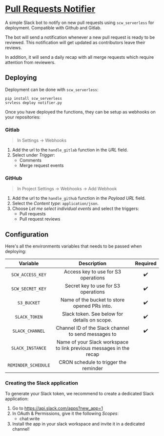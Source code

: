 # [Pull Requests Notifier](https://github.com/scaleway/serverless-api-project/tree/main/examples/pr_notifier)

A simple Slack bot to notify on new pull requests using `scw_serverless` for deployment. Compatible with Github and Gitlab.

The bot will send a notification whenever a new pull request is ready to be reviewed. This notification will get updated as contributors leave their reviews.

In addition, it will send a daily recap with all merge requests which require attention from reviewers.

## Deploying

Deployment can be done with `scw_serverless`:

```console
pip install scw_serverless
srvless deploy notifier.py
```

Once you have deployed the functions, they can be setup as webhooks on your repositories:

### Gitlab

> In Settings -> Webhooks

1. Add the url to the `handle_gitlab` function in the *URL* field.
2. Select under *Trigger*:
   * Comments
   * Merge request events

### GitHub

> In Project Settings -> Webhooks -> Add Webhook

1. Add the url to the `handle_github` function in the *Payload URL* field.
2. Select the *Content type*: `application/json`.
3. Choose *Let me select individual events* and select the triggers:
   * Pull requests
   * Pull request reviews

## Configuration

Here's all the environments variables that needs to be passed when deploying:

| Variable | Description  | Required |
| :---:   | :---: | :---: |
| `SCW_ACCESS_KEY` | Access key to use for S3 operations |  :heavy_check_mark: |
| `SCW_SECRET_KEY` | Secret key to use for S3 operations |  :heavy_check_mark: |
| `S3_BUCKET` | Name of the bucket to store opened PRs into. |  :heavy_check_mark: |
| `SLACK_TOKEN` | Slack token. See below for details on scope. |  :heavy_check_mark: |
| `SLACK_CHANNEL` | Channel ID of the Slack channel to send messages to |  :heavy_check_mark: |
| `SLACK_INSTANCE` | Name of your Slack workspace to link previous messages in the recap |   |
| `REMINDER_SCHEDULE` | CRON schedule to trigger the reminder |   |

### Creating the Slack application

To generate your Slack token, we recommend to create a dedicated Slack application:

1. Go to <https://api.slack.com/apps?new_app=1>
2. In OAuth & Permissions, give it the following *Scopes*:
   * chat:write
3. Install the app in your slack workspace and invite it in a dedicated channel!

